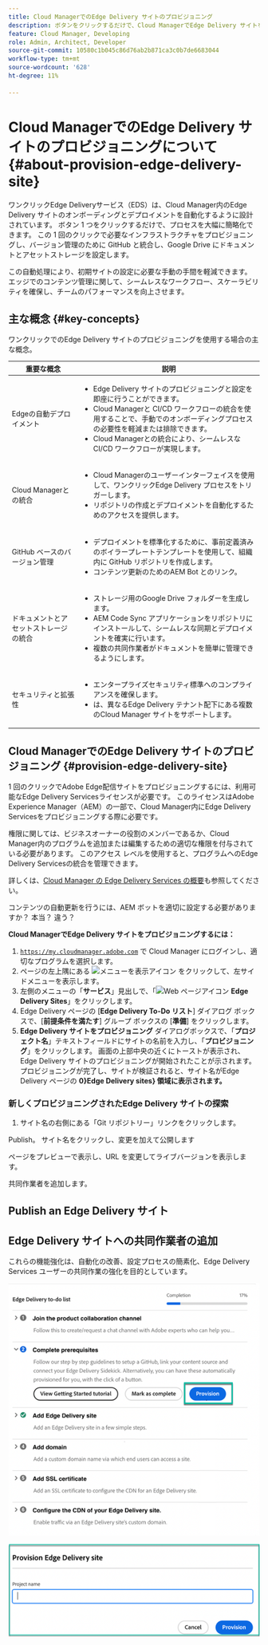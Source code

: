 ```yaml
---
title: Cloud ManagerでのEdge Delivery サイトのプロビジョニング
description: ボタンをクリックするだけで、Cloud ManagerでEdge Delivery サイトをすばやく作成する方法を説明します。
feature: Cloud Manager, Developing
role: Admin, Architect, Developer
source-git-commit: 10580c1b045c86d76ab2b871ca3c0b7de6683044
workflow-type: tm+mt
source-wordcount: '628'
ht-degree: 11%

---
```



# Cloud ManagerでのEdge Delivery サイトのプロビジョニングについて {#about-provision-edge-delivery-site}

ワンクリックEdge Deliveryサービス（EDS）は、Cloud Manager内のEdge Delivery サイトのオンボーディングとデプロイメントを自動化するように設計されています。 ボタン 1 つをクリックするだけで、プロセスを大幅に簡略化できます。 この 1 回のクリックで必要なインフラストラクチャをプロビジョニングし、バージョン管理のために GitHub と統合し、Google Drive にドキュメントとアセットストレージを設定します。

この自動処理により、初期サイトの設定に必要な手動の手間を軽減できます。 エッジでのコンテンツ管理に関して、シームレスなワークフロー、スケーラビリティを確保し、チームのパフォーマンスを向上させます。

## 主な概念 {#key-concepts}

ワンクリックでのEdge Delivery サイトのプロビジョニングを使用する場合の主な概念。

| 重要な概念 | 説明 |
| --- | --- |
| Edgeの自動デプロイメント | <ul><li>Edge Delivery サイトのプロビジョニングと設定を即座に行うことができます。</li><li>Cloud Managerと CI/CD ワークフローの統合を使用することで、手動でのオンボーディングプロセスの必要性を軽減または排除できます。</li><li>Cloud Managerとの統合により、シームレスな CI/CD ワークフローが実現します。</li></ul> |
| Cloud Managerとの統合 | <ul><li>Cloud Managerのユーザーインターフェイスを使用して、ワンクリックEdge Delivery プロセスをトリガーします。</li><li>リポジトリの作成とデプロイメントを自動化するためのアクセスを提供します。</li></ul> |
| GitHub ベースのバージョン管理 | <ul><li>デプロイメントを標準化するために、事前定義済みのボイラープレートテンプレートを使用して、組織内に GitHub リポジトリを作成します。</li><li>コンテンツ更新のためのAEM Bot とのリンク。</li></ul> |
| ドキュメントとアセットストレージの統合 | <ul><li>ストレージ用のGoogle Drive フォルダーを生成します。<li>AEM Code Sync アプリケーションをリポジトリにインストールして、シームレスな同期とデプロイメントを確実に行います。</li></li><li>複数の共同作業者がドキュメントを簡単に管理できるようにします。</li></ul> |
| セキュリティと拡張性 | <ul><li>エンタープライズセキュリティ標準へのコンプライアンスを確保します。</li><li>は、異なるEdge Delivery テナント配下にある複数のCloud Manager サイトをサポートします。</li></ul> |



## Cloud ManagerでのEdge Delivery サイトのプロビジョニング {#provision-edge-delivery-site}

1 回のクリックでAdobe Edge配信サイトをプロビジョニングするには、利用可能なEdge Delivery Servicesライセンスが必要です。 このライセンスはAdobe Experience Manager（AEM）の一部で、Cloud Manager内にEdge Delivery Servicesをプロビジョニングする際に必要です。

権限に関しては、ビジネスオーナーの役割のメンバーであるか、Cloud Manager内のプログラムを追加または編集するための適切な権限を付与されている必要があります。 このアクセス レベルを使用すると、プログラムへのEdge Delivery Servicesの統合を管理できます。

詳しくは、[Cloud Manager の Edge Delivery Services の概要](/help/implementing/cloud-manager/edge-delivery/introduction-to-edge-delivery-services.md)も参照してください。

コンテンツの自動更新を行うには、AEM ボットを適切に設定する必要がありますか？ 本当？ 違う？

**Cloud ManagerでEdge Delivery サイトをプロビジョニングするには：**

1. [`https://my.cloudmanager.adobe.com`](https://my.cloudmanager.adobe.com/) で Cloud Manager にログインし、適切なプログラムを選択します。
1. ページの左上隅にある ![メニューを表示アイコン](https://spectrum.adobe.com/static/icons/workflow_18/Smock_ShowMenu_18_N.svg) をクリックして、左サイドメニューを表示します。
1. 左側のメニューの「**サービス**」見出しで、「![Web ページアイコン ](https://spectrum.adobe.com/static/icons/workflow_18/Smock_WebPages_18_N.svg) **Edge Delivery Sites**」をクリックします。
1. Edge Delivery ページの [**Edge Delivery To-Do リスト**] ダイアログ ボックスで、[**前提条件を満たす**] グループ ボックスの [**準備**] をクリックします。
1. **Edge Delivery サイトをプロビジョニング** ダイアログボックスで、「**プロジェクト名**」テキストフィールドにサイトの名前を入力し、「**プロビジョニング**」をクリックします。
画面の上部中央の近くにトーストが表示され、Edge Delivery サイトのプロビジョニングが開始されたことが示されます。
プロビジョニングが完了し、サイトが検証されると、サイト名がEdge Delivery ページの **0}Edge Delivery sites} 領域に表示されます。**

### 新しくプロビジョニングされたEdge Delivery サイトの探索




1. サイト名の右側にある「Git リポジトリー」リンクをクリックします。

Publish。 サイト名をクリックし、変更を加えて公開します

ページをプレビューで表示し、URL を変更してライブバージョンを表示します。

共同作業者を追加します。




## Publish an Edge Delivery サイト



## Edge Delivery サイトへの共同作業者の追加


































これらの機能強化は、自動化の改善、設定プロセスの簡素化、Edge Delivery Services ユーザーの共同作業の強化を目的としています。<!-- CMGR-59362 -->

![Edge Delivery サイトのプロビジョニング](/help/implementing/cloud-manager/release-notes/assets/eds-one-click-60.png)

![Edge Delivery サイトをプロビジョニングダイアログボックス](/help/implementing/cloud-manager/release-notes/assets/eds-provision-60.png)